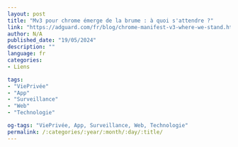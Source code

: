 ```yaml
---
layout: post
title: "Mv3 pour chrome émerge de la brume : à quoi s'attendre ?"
link: "https://adguard.com/fr/blog/chrome-manifest-v3-where-we-stand.html"
author: N/A
published_date: "19/05/2024"
description: ""
language: fr
categories:
- Liens

tags:
- "ViePrivée"
- "App"
- "Surveillance"
- "Web"
- "Technologie"

og-tags: "ViePrivée, App, Surveillance, Web, Technologie"
permalink: /:categories/:year/:month/:day/:title/
---
```

